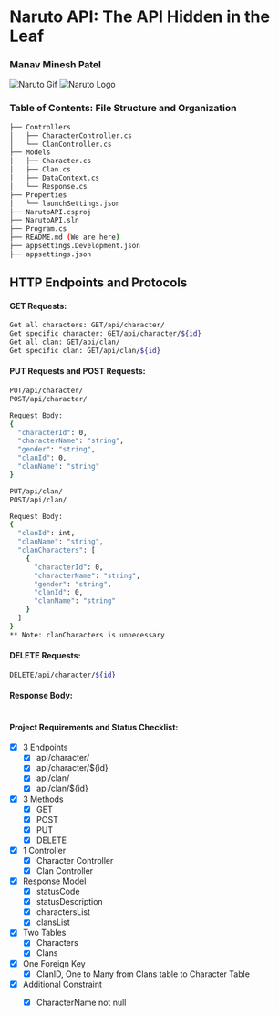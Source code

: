 ﻿# Naruto API: The API Hidden in the Leaf
### Manav Minesh Patel

![Naruto Gif](https://media.giphy.com/media/Mj0gk1wnekXC0/giphy.gif) ![Naruto Logo](https://upload.wikimedia.org/wikipedia/commons/c/c9/Naruto_logo.svg)
### Table of Contents: File Structure and Organization

```bash
├── Controllers
│   ├── CharacterController.cs
│   └── ClanController.cs
├── Models
│   ├── Character.cs
│   ├── Clan.cs
│   ├── DataContext.cs
│   └── Response.cs
├── Properties
│   └── launchSettings.json
├── NarutoAPI.csproj
├── NarutoAPI.sln
├── Program.cs
├── README.md (We are here)
├── appsettings.Development.json
├── appsettings.json
```

## HTTP Endpoints and Protocols

#### GET Requests:

```bash
Get all characters: GET/api/character/
Get specific character: GET/api/character/${id}
Get all clan: GET/api/clan/
Get specific clan: GET/api/clan/${id}
```

#### PUT Requests and POST Requests:

```bash
PUT/api/character/
POST/api/character/

Request Body:
{
  "characterId": 0,
  "characterName": "string",
  "gender": "string",
  "clanId": 0,
  "clanName": "string"
}

PUT/api/clan/
POST/api/clan/

Request Body:
{
  "clanId": int,
  "clanName": "string",
  "clanCharacters": [
    {
      "characterId": 0,
      "characterName": "string",
      "gender": "string",
      "clanId": 0,
      "clanName": "string"
    }
  ]
}
** Note: clanCharacters is unnecessary
```

#### DELETE Requests:

```bash
DELETE/api/character/${id}
```
#### Response Body:

```bash

```
#### Project Requirements and Status Checklist:
- [X] 3 Endpoints
    - [X] api/character/
    - [X] api/character/${id}
    - [X] api/clan/
    - [X] api/clan/${id}
- [X] 3 Methods
    - [X] GET
    - [X] POST
    - [X] PUT
    - [X] DELETE
- [X] 1 Controller
    - [X] Character Controller
    - [X] Clan Controller
- [X] Response Model
    - [X] statusCode
    - [X] statusDescription
    - [X] charactersList
    - [X] clansList
- [X] Two Tables
    - [X] Characters
    - [X] Clans
- [X] One Foreign Key
    - [X] ClanID, One to Many from Clans table to Character Table
- [X] Additional Constraint
    - [X] CharacterName not null




